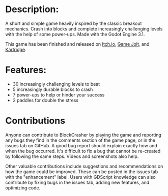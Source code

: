 ﻿# Description:

A short and simple game heavily inspired by the classic breakout mechanics. Crash into blocks and complete increasingly challenging levels with the help of some power-ups. Made with the Godot Engine 3.1.

This game has been finished and released on [Itch.io](https://plaincrown.itch.io/), [Game Jolt](https://gamejolt.com/@PlainCrown/games), and [Kartridge](https://www.kartridge.com/profiles/PlainCrown/developed-games).

# Features:
* 30 increasingly challenging levels to beat
* 5 increasingly durable blocks to crash
* 7 power-ups to help or hinder your success
* 2 paddles for double the stress

# Contributions

Anyone can contribute to BlockCrasher by playing the game and reporting any bugs they find in the comments section of the game page, or in the issues tab on GitHub. A good bug report should explain exactly how and when the bug occurred. It's difficult to fix a bug that cannot be re-created by following the same steps. Videos and screenshots also help.

Other valuable contributions include suggestions and recommendations on how the game could be improved. These can be posted in the issues tab with the "enhancement" label. Users with GDScript knowledge can also contribute by fixing bugs in the issues tab, adding new features, and optimizing code.
